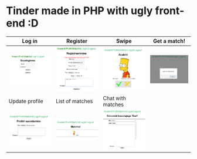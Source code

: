 # Tinder made in PHP with ugly front-end :D

| Log in     | Register      | Swipe      |  Get a match!     | 
|------------|-------------|-------------|-------------|
| ![Screenshot](screenshots/tinder-login.PNG) | ![Screenshot](screenshots/tinder-register.PNG)| ![Screenshot](screenshots/tinder-swipe.PNG)| ![Screenshot](screenshots/tinder-its-a-match.PNG)|
|  Update profile      |  List of matches     | Chat with matches   |   
| ![screenshot](screenshots/tinder-profile.PNG)| ![screenshot](screenshots/tinder-match-list.PNG)| ![screenshot](screenshots/tinder-chat.PNG)|
